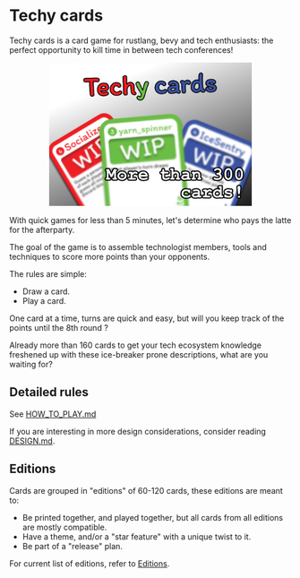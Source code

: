 # Techy cards

Techy cards is a card game for rustlang, bevy and tech enthusiasts: the perfect opportunity to kill time in between tech conferences!
<p align="center">
<img src="art/cover_wide.png" height="256" />
</p>
With quick games for less than 5 minutes, let's determine who pays the latte for the afterparty.

The goal of the game is to assemble technologist members, tools and techniques to score more points than your opponents.

The rules are simple:

- Draw a card.
- Play a card.

One card at a time, turns are quick and easy, but will you keep track of the points until the 8th round ?

Already more than 160 cards to get your tech ecosystem knowledge freshened up with these ice-breaker prone descriptions, what are you waiting for?

## Detailed rules

See [HOW_TO_PLAY.md](docs/HOW_TO_PLAY.md)

If you are interesting in more design considerations, consider reading [DESIGN.md](docs/DESIGN.md).

## Editions

Cards are grouped in "editions" of 60-120 cards, these editions are meant to:

- Be printed together, and played together, but all cards from all editions are mostly compatible.
- Have a theme, and/or a "star feature" with a unique twist to it.
- Be part of a "release" plan.

For current list of editions, refer to [Editions](/editions).
